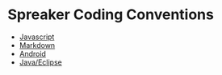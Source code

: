 # Spreaker Coding Conventions

- [Javascript](js/javascript.md)
- [Markdown](markdown/markdown.md)
- [Android](android/README.md)
- [Java/Eclipse](java/README.md)